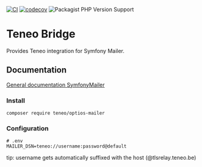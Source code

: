 [![CI](https://github.com/optiosteam/teneo-mailer/actions/workflows/tests.yaml/badge.svg?branch=main)](https://github.com/optiosteam/teneo-mailer/actions/workflows/tests.yaml)
[![codecov](https://codecov.io/gh/optiosteam/teneo-mailer/branch/main/graph/badge.svg?token=S62YDUXV7A)](https://codecov.io/gh/optiosteam/teneo-mailer)
![Packagist PHP Version Support](https://img.shields.io/packagist/php-v/optios/teneo-mailer)

# Teneo Bridge

Provides Teneo integration for Symfony Mailer.

## Documentation

[General documentation SymfonyMailer](https://symfony.com/doc/current/mailer.html#using-a-3rd-party-transport)

### Install 
```shell
composer require teneo/optios-mailer
```

### Configuration
```
# .env
MAILER_DSN=teneo://username:password@default
```
tip: username gets automatically suffixed with the host (@tlsrelay.teneo.be)